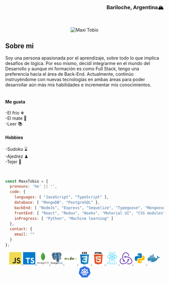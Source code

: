 <h3 align="right">Bariloche, Argentina🏔️</h3><br/> 

<p align="center">
  <img src="https://github.com/MaximilianoTobio/alojamiento-imagenes/blob/main/git.gif" alt="Maxi Tobio" width="600" height="300">
</p>

<h2>Sobre mi</h2>
<p>
  Soy una persona apasionada por el aprendizaje, sobre todo lo que implica desafíos de lógica. Por eso mismo, decidí integrarme en el mundo del Desarrollo y aunque mi formación es como Full Stack, tengo una preferencia hacia el área de Back-End. Actualmente, continúo instruyéndome con nuevas tecnologías en ambas áreas para poder desarrollar aún más mis habilidades e incrementar mis conocimientos.
  
  <br/>
  <br/>
  <h4>Me gusta</h4>
  <p>
    -El frío ❄ <br/>
    -El mate 🧉 <br/>
    -Leer 📚
  </p>
  <h4>Hobbies</h4>
  <p>
    -Sudoku ⌛ <br/>
    -Ajedrez ♟ <br/>
    -Tejer 🧶
  </p>
</p>
<br/>


```js
const MaxxTobio = {
  pronouns: 'he' || '',
  code: {
    languages: [ "JavaScript", "TypeScript" ],
    database: [ "MongoDB", "PostgreSQL" ],
    backEnd: [ "NodeJs", "Express", "Sequelize", "Typegoose", "Mongoose" ],
    frontEnd: [ "React", "Redux", "Hooks", "Material UI", "CSS modules" ],
    inProgress: [ "Python", "Machine learning" ]
  },
  contact: {
    email: ""
  }
};
```



<p align="center"> <a href="https://developer.mozilla.org/en-US/docs/Web/JavaScript" target="_blank" rel="noreferrer"> <img src="https://raw.githubusercontent.com/devicons/devicon/master/icons/javascript/javascript-original.svg" alt="javascript" width="40" height="40"/> </a> <a href="https://www.typescriptlang.org/" target="_blank" rel="noreferrer"> <img src="https://raw.githubusercontent.com/devicons/devicon/master/icons/typescript/typescript-original.svg" alt="typescript" width="40" height="40"/> </a> <a href="https://www.mongodb.com/" target="_blank" rel="noreferrer"> <img src="https://raw.githubusercontent.com/devicons/devicon/master/icons/mongodb/mongodb-original-wordmark.svg" alt="mongodb" width="40" height="40"/> </a> <a href="https://www.postgresql.org" target="_blank" rel="noreferrer"> <img src="https://raw.githubusercontent.com/devicons/devicon/master/icons/postgresql/postgresql-original-wordmark.svg" alt="postgresql" width="40" height="40"/> </a> <a href="https://nodejs.org" target="_blank" rel="noreferrer"> <img src="https://raw.githubusercontent.com/devicons/devicon/master/icons/nodejs/nodejs-original-wordmark.svg" alt="nodejs" width="40" height="40"/> </a> <a href="https://www.w3schools.com/css/" target="_blank" rel="noreferrer"> <img src="https://raw.githubusercontent.com/devicons/devicon/master/icons/css3/css3-original-wordmark.svg" alt="css3" width="40" height="40"/> </a> <a href="https://www.w3.org/html/" target="_blank" rel="noreferrer"> <img src="https://raw.githubusercontent.com/devicons/devicon/master/icons/html5/html5-original-wordmark.svg" alt="html5" width="40" height="40"/> </a>  <a href="https://reactjs.org/" target="_blank" rel="noreferrer"> <img src="https://raw.githubusercontent.com/devicons/devicon/master/icons/react/react-original-wordmark.svg" alt="react" width="40" height="40"/> </a> <a href="https://redux.js.org" target="_blank" rel="noreferrer"> <img src="https://raw.githubusercontent.com/devicons/devicon/master/icons/redux/redux-original.svg" alt="redux" width="40" height="40"/> </a> <a href="https://www.python.org/" target="_blank" rel="noreferrer"> <img src="https://github.com/MaximilianoTobio/alojamiento-imagenes/blob/main/pngwing.com(9).png?raw=true"  width="40" height="40"/> </a> <a href="https://www.docker.com/" target="_blank" rel="noreferrer"> <img src="https://github.com/MaximilianoTobio/alojamiento-imagenes/blob/main/pngwing.com(4).png?raw=true"  width="40" height="40"/> </a> <a href="https://kubernetes.io/es/" target="_blank" rel="noreferrer"> <img src="https://github.com/MaximilianoTobio/alojamiento-imagenes/blob/main/pngwing.com(10).png?raw=true" width="40" height="40"/> </a></p>
<!--
**MaximilianoTobio/MaximilianoTobio** is a ✨ _special_ ✨ repository because its `README.md` (this file) appears on your GitHub profile.
- 🔭 I’m currently working on ...
- 🌱 I’m currently learning ...
- 👯 I’m looking to collaborate on ...
- 🤔 I’m looking for help with ...
- 💬 Ask me about ...
- 📫 How to reach me: ...
- 😄 Pronouns: ...
- ⚡ Fun fact: ...
-->
